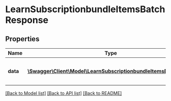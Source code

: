 # LearnSubscriptionbundleItemsBatchResponse

## Properties
Name | Type | Description | Notes
------------ | ------------- | ------------- | -------------
**data** | [**\Swagger\Client\Model\LearnSubscriptionbundleItemsBatchData[]**](LearnSubscriptionbundleItemsBatchData.md) | Array containing the result status | 

[[Back to Model list]](../README.md#documentation-for-models) [[Back to API list]](../README.md#documentation-for-api-endpoints) [[Back to README]](../README.md)


